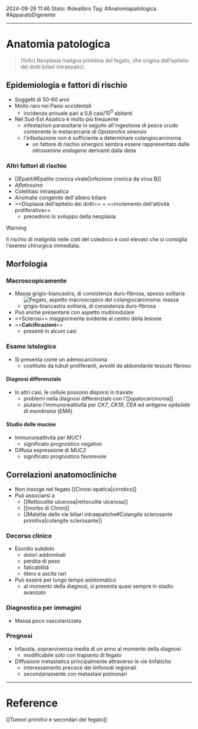 2024-08-28 11:46
Stato: #idealibro 
Tag: #Anatomiapatologica #ApparatoDigerente 

---
# Anatomia patologica
>[!info]
>Neoplasia maligna primitiva del fegato, che origina dall'epitelio dei dotti biliari intraepatici.
## Epidemiologia e fattori di rischio
- Soggetti di 50-60 anni
- Molto raro nei Paesi occidentali
	- incidenza annuale pari a 0,6 casi/$10^5$ abitanti
- Nel Sud-Est Asiatico è molto più frequente
	- infestazioni parassitarie in seguito all'ingestione di pesce crudo contenente le metacercarie di *Opistorchis sinensis*
	- l'infestazione non è sufficiente a determinare colangiocarcinoma
		- un fattore di rischio sinergico sembra essere rappresentato dalle *nitrosamine endogene* derivanti dalla dieta
### Altri fattori di rischio
- [[Epatiti#Epatite cronica virale|Infezione cronica da virus B]]
- *Aflatossina*
- Colelitiasi intraepatica
- Anomalie congenite dell'albero biliare
- ==Displasia dell'epitelio dei dotti== + ==incremento dell'attività proliferativa==
	- precedono lo sviluppo della neoplasia
>[!warning]
>Il rischio di malignità nelle cisti del coledoco è così elevato che si consiglia l'exeresi chirurgica immediata.
## Morfologia
### Macroscopicamente
- Massa grigio-biancastra, di consistenza duro-fibrosa, spesso solitaria
	- ![Fegato, aspetto macroscopico del colangiocarcinoma: massa grigio-biancastra solitaria, di consistenza duro-fibrosa](https://i.imgur.com/DQnvOfO.png)
- Può anche presentarsi con aspetto multinodulare
- ==Sclerosi== maggiormente evidente al centro della lesione
- ==**Calcificazioni**==
	- presenti in alcuni casi
### Esame istologico
- Si presenta come un adenocarcinoma
	- costituito da tubuli proliferanti, avvolti da abbondante tessuto fibroso
#### Diagnosi differenziale
- In altri casi, le cellule possono disporsi in travate
	- problemi nella diagnosi differenziale con l'[[epatocarcinoma]]
	- aiutano l'immunoreattività per *CK7*, *CK19*, *CEA* ed *antigene epiteliale di membrana* (*EMA*)
#### Studio delle mucine
- Immunoreattività per *MUC1*
	- significato prognostico negativo
- Diffusa espressione di *MUC2*
	- significato prognostico favorevole
## Correlazioni anatomocliniche
- Non insorge nel fegato [[Cirrosi epatica|cirrotico]]
- Può associarsi a
	- [[Rettocolite ulcerosa|rettocolite ulcerosa]]
	- [[morbo di Chron]]
	- [[Malattie delle vie biliari intraepatiche#Colangite sclerosante primitiva|colangite sclerosante]]
### Decorso clinico
- Esordio subdolo
	- dolori addominali
	- perdita di peso
	- faticabilità
	- ittero e ascite rari
- Può essere per lungo tempo asintomatico
	- al momento della diagnosi, si presenta quasi sempre in stadio avanzato
### Diagnostica per immagini
- Massa poco vascolarizzata
### Prognosi
- Infausta, sopravvivenza media di un anno al momento della diagnosi
	- modificabile solo con trapianto di fegato
- Diffusione metastatica principalmente attraverso le vie linfatiche
	- interessamento precoce dei linfonodi regionali
	- secondariamente con metastasi polmonari








---
# Reference
[[Tumori primitivi e secondari del fegato]]